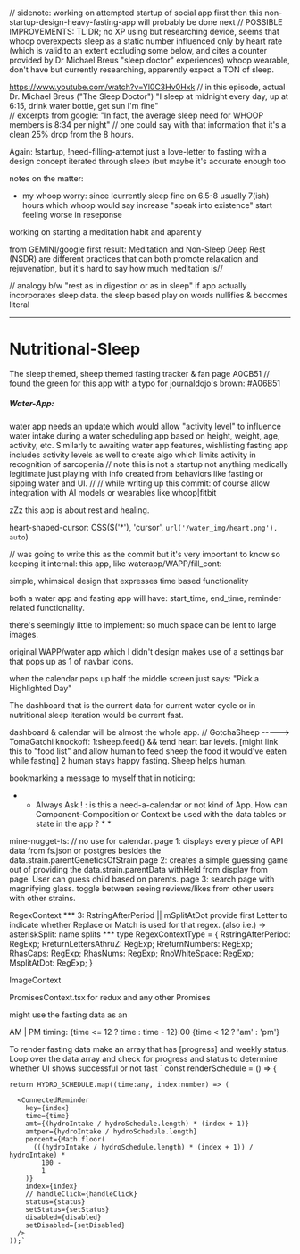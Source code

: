 #### 
// sidenote: working on attempted startup of social app first then this non-startup-design-heavy-fasting-app will probably be done next
// POSSIBLE IMPROVEMENTS: 
TL:DR; no XP using but researching device, seems that whoop overexpects sleep as a static number influenced only by heart rate 
(which is valid to an extent ecxluding some below, and cites a counter provided by Dr Michael Breus "sleep doctor" experiences)
whoop wearable, don't have but currently researching, apparently expect a TON of sleep. 

https://www.youtube.com/watch?v=Yl0C3Hv0Hxk 
// in this episode, actual Dr. Michael Breus ("The Sleep Doctor") "I sleep at midnight every day, up at 6:15, drink water bottle, get sun I'm fine"  
// excerpts from google: "In fact, the average sleep need for WHOOP members is 8:34 per night"
// one could say with that information that it's a clean 25% drop from the 8 hours. 

Again: !startup,  !need-filling-attempt just a love-letter to fasting with a design concept iterated through sleep (but maybe it's accurate enough too

notes on the matter:
- my whoop worry: since Icurrently sleep fine on 6.5-8 usually 7(ish) hours which whoop would say increase "speak into existence" start feeling worse in reseponse

working on starting a meditation habit and aparently

from GEMINI/google first result:
Meditation and Non-Sleep Deep Rest (NSDR) are different practices that can both promote relaxation and rejuvenation, but it's hard to say how much meditation is//

// analogy b/w "rest as in digestion or as in sleep" if app actually incorporates sleep data. the sleep based play on words nullifies & becomes literal

* * * * * * * * * * * * * * * * * * * * * * * * * *

# Nutritional-Sleep
The sleep themed, sheep themed fasting tracker &amp; fan page 
A0CB51 // found the green for this app with a typo for journaldojo's brown: #A06B51

##### Water-App:
water app needs an update which would allow "activity level" to influence water intake during a water scheduling app based on height, weight, age, activity, etc.
Similarly to awaiting water app features, wishlisting fasting app includes activity levels as well to create algo which limits activity in recognition of sarcopenia 
// note this is not a startup not anything medically legitimate just playing with info created from behaviors like fasting or sipping water and UI.
// // while writing up this commit: of course allow integration with AI models or wearables like whoop|fitbit

zZz this app is about rest and healing. 


heart-shaped-cursor: CSS($('*'), 'cursor', `url('/water_img/heart.png'), auto`)       


// was going to write this as the commit but it's very important to know so keeping it internal:
this app, like waterapp/WAPP/fill_cont:

simple, whimsical design that expresses time based functionality

both a water app and fasting app will have:
start_time, end_time, reminder related functionality.

there's seemingly little to implement:
 so much space can be lent to large images.

original WAPP/water app which I didn't design
makes use of a settings bar that pops up as 1 of navbar icons.

when the calendar pops up half the middle screen just says:
"Pick a Highlighted Day"

The dashboard that is the current data for current water cycle
or in nutritional sleep iteration would be current fast.

dashboard & calendar will be almost the whole app.
// GotchaSheep -----> TomaGatchi knockoff: 
1:sheep.feed() && tend heart bar levels. [might link this to "food list" and allow human to feed sheep the food it would've eaten while fasting]
2 human stays happy fasting. Sheep helps human.


bookmarking a message to myself that in noticing:

* * Always Ask ! : is this a need-a-calendar or not kind of App. How can Component-Composition or Context be used with the data tables or state in the app ? * * 

mine-nugget-ts:
// no use for calendar.
page 1: displays every piece of API data from fs.json or postgres besides the data.strain.parentGeneticsOfStrain
page 2: creates a simple guessing game out of providing the data.strain.parentData withHeld from display from page. User can guess child based on parents.
page 3: search page with magnifying glass. toggle between seeing reviews/likes from other users with other strains. 

<Context>
 
 RegexContext
 *** 3: RstringAfterPeriod || mSplitAtDot           provide first Letter to indicate whether Replace or Match is used for that regex.  (also i.e.) -> asteriskSplit: name splits    ***
type RegexContextType = {
    RstringAfterPeriod: RegExp;
    RreturnLettersAthruZ: RegExp;
    RreturnNumbers: RegExp;
    RhasCaps: RegExp;
    RhasNums: RegExp;
    RnoWhiteSpace: RegExp;
    MsplitAtDot: RegExp;
  }
 
 ImageContext

PromisesContext.tsx for redux and any other Promises 
 
might use the fasting data as an <App-Wrapping-Context>


AM | PM timing: 
{time <= 12 ? time : time - 12}:00 {time < 12 ? 'am' : 'pm'}


To render fasting data make an array that has [progress] and weekly status. Loop over the data array and check for progress and status to determine whether UI shows successful or not fast 
`  const renderSchedule = () => {
    
    return HYDRO_SCHEDULE.map((time:any, index:number) => (
      
      <ConnectedReminder
        key={index}
        time={time}
        amt={(hydroIntake / hydroSchedule.length) * (index + 1)}
        amtper={hydroIntake / hydroSchedule.length}
        percent={Math.floor(
          (((hydroIntake / hydroSchedule.length) * (index + 1)) / hydroIntake) *
            100 -
            1
        )}
        index={index}
        // handleClick={handleClick}
        status={status}
        setStatus={setStatus}
        disabled={disabled}
        setDisabled={setDisabled}
      />
    ));`
